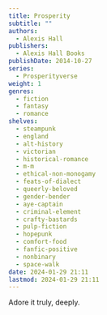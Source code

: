```yaml
---
title: Prosperity
subtitle: ""
authors:
  - Alexis Hall
publishers:
  - Alexis Hall Books
publishDate: 2014-10-27
series:
  - Prosperityverse
weight: 1
genres:
  - fiction
  - fantasy
  - romance
shelves:
  - steampunk
  - england
  - alt-history
  - victorian
  - historical-romance
  - m-m
  - ethical-non-monogamy
  - feats-of-dialect
  - queerly-beloved
  - gender-bender
  - aye-captain
  - criminal-element
  - crafty-bastards
  - pulp-fiction
  - hopepunk
  - comfort-food
  - fanfic-positive
  - nonbinary
  - space-walk
date: 2024-01-29 21:11
lastmod: 2024-01-29 21:11
---
```

Adore it truly, deeply.